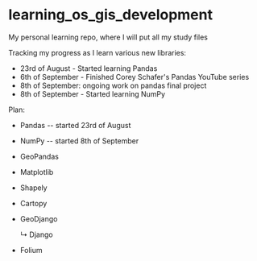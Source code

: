 # learning_os_gis_development
My personal learning repo, where I will put all my study files

Tracking my progress as I learn various new libraries:
- 23rd of August - Started learning Pandas
- 6th of September - Finished Corey Schafer's Pandas YouTube series
- 8th of September: ongoing work on pandas final project
- 8th of September - Started learning NumPy

Plan:
- Pandas      -- started 23rd of August
- NumPy       -- started 8th of September
- GeoPandas
- Matplotlib
- Shapely
- Cartopy
- GeoDjango
  
  ↳ Django
- Folium